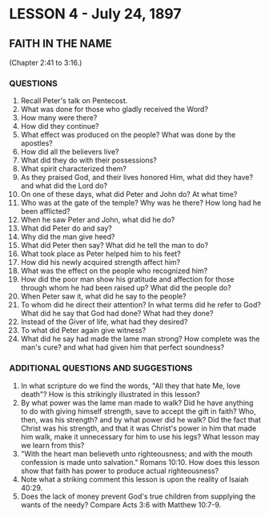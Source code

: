 # LESSON 4 - July 24, 1897

## FAITH IN THE NAME
(Chapter 2:41 to 3:16.)

### QUESTIONS

1. Recall Peter's talk on Pentecost.
2. What was done for those who gladly received the Word?
3. How many were there?
4. How did they continue?
5. What effect was produced on the people? What was done by the apostles?
6. How did all the believers live?
7. What did they do with their possessions?
8. What spirit characterized them?
9. As they praised God, and their lives honored Him, what did they have? and what did the Lord do?
10. On one of these days, what did Peter and John do? At what time?
11. Who was at the gate of the temple? Why was he there? How long had he been afflicted?
12. When he saw Peter and John, what did he do?
13. What did Peter do and say?
14. Why did the man give heed?
15. What did Peter then say? What did he tell the man to do?
16. What took place as Peter helped him to his feet?
17. How did his newly acquired strength affect him?
18. What was the effect on the people who recognized him?
19. How did the poor man show his gratitude and affection for those through whom he had been raised up? What did the people do?
20. When Peter saw it, what did he say to the people?
21. To whom did he direct their attention? In what terms did he refer to God? What did he say that God had done? What had they done?
22. Instead of the Giver of life, what had they desired?
23. To what did Peter again give witness?
24. What did he say had made the lame man strong? How complete was the man's cure? and what had given him that perfect soundness?

### ADDITIONAL QUESTIONS AND SUGGESTIONS

1. In what scripture do we find the words, "All they that hate Me, love death"? How is this strikingly illustrated in this lesson?
2. By what power was the lame man made to walk? Did he have anything to do with giving himself strength, save to accept the gift in faith? Who, then, was his strength? and by what power did he walk? Did the fact that Christ was his strength, and that it was Christ's power in him that made him walk, make it unnecessary for him to use his legs? What lesson may we learn from this?
3. "With the heart man believeth unto righteousness; and with the mouth confession is made unto salvation." Romans 10:10. How does this lesson show that faith has power to produce actual righteousness?
4. Note what a striking comment this lesson is upon the reality of Isaiah 40:29.
5. Does the lack of money prevent God's true children from supplying the wants of the needy? Compare Acts 3:6 with Matthew 10:7-9.